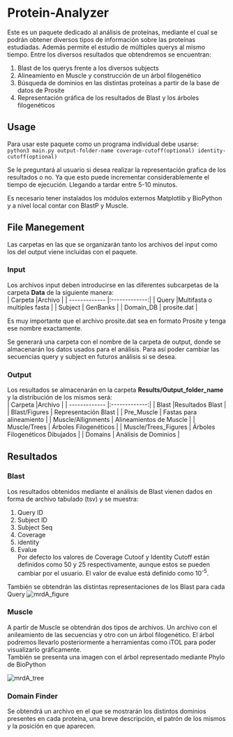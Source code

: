 # Protein-Analyzer

Este es un paquete dedicado al análisis de proteínas, mediante el cual se podrán obtener diversos tipos de información sobre las proteínas estudiadas. Además permite el estudio de múltiples querys al mismo tiempo. Entre los diversos resultados que obtendremos se encuentran:  

1. Blast de los querys frente a los diversos subjects
2. Alineamiento en Muscle y construcción de un árbol filogenético
3. Búsqueda de dominios en las distintas proteínas a partir de la base de datos de Prosite
2. Representación gráfica de los resultados de Blast y los árboles filogenéticos

## Usage
Para usar este paquete como un programa individual debe usarse:  
`python3 main.py output-folder-name coverage-cutoff(optional) identity-cutoff(optional)`
  
Se le preguntará al usuario si desea realizar la representación grafica de los resultados o no. Ya que esto puede incrementar considerablemente el tiempo de ejecución. Llegando a tardar entre 5-10 minutos.
  
Es necesario tener instalados los módulos externos Matplotlib y BioPython y a nivel local contar con BlastP y Muscle.

## File Manegement
Las carpetas en las que se organizarán tanto los archivos del input como los del output viene incluidas con el paquete.  
### Input
Los archivos input deben introducirse en las diferentes subcarpetas de la carpeta **Data** de la siguiente manera:  
| Carpeta        |Archivo       |
| ------------- |:-------------:|
| Query     |Multifasta o multiples fasta |
| Subject      | GenBanks   | 
| Domain_DB | prosite.dat   |  

Es muy importante que el archivo prosite.dat sea en formato Prosite y tenga ese nombre exactamente. 

  
Se generará una carpeta con el nombre de la carpeta de output, donde se almacenarán los datos usados para el análisis. Para así poder cambiar las secuencias query y subject en futuros análisis si se desea. 
 
### Output
Los resultados se almacenarán en la carpeta **Results/Output_folder_name** y la distribución de los mismos será:  
| Carpeta        |Archivo       |
| ------------- |:-------------:|
| Blast     |Resultados Blast |
| Blast/Figures      | Representación Blast   | 
| Pre_Muscle | Fastas para alineamiento  |
| Muscle/Allignments | Alineamientos de Muscle   |
| Muscle/Trees | Árboles Filogenéticos   |
| Muscle/Trees_Figures | Árboles Filogenéticos Dibujados  |
| Domains | Análisis de Dominios |

## Resultados
### Blast
Los resultados obtenidos mediante el análisis de Blast vienen dados en forma de archivo tabulado (tsv) y se muestra:  
1. Query ID
2. Subject ID
3. Subject Seq
4. Coverage
5. identity
6. Evalue  
Por defecto los valores de Coverage Cutoof y Identity Cutoff están definidos como 50 y 25 respectivamente, aunque estos se pueden cambiar por el usuario. El valor de evalue está definido como 10<sup>-5</sup>.  

También se obtendrán las distintas representaciones de los Blast para cada Query
![mrdA_figure](https://user-images.githubusercontent.com/67161655/85619606-d5e7a600-b662-11ea-8c29-fdec2fc8043e.png)

### Muscle
A partir de Muscle se obtendrán dos tipos de archivos. Un archivo con el anileamiento de las secuencias y otro con un árbol filogenético. El árbol podremos llevarlo posteriormente a herramientas como iTOL para poder visualizarlo gráficamente.  
También se presenta una imagen con el árbol representado mediante Phylo de BioPython

![mrdA_tree](https://user-images.githubusercontent.com/67161655/85619625-dda74a80-b662-11ea-86f6-3e86d6def446.png)

### Domain Finder
Se obtendrá un archivo en el que se mostrarán los distintos dominios presentes en cada proteína, una breve descripción, el patrón de los mismos y la posición en que aparecen.
